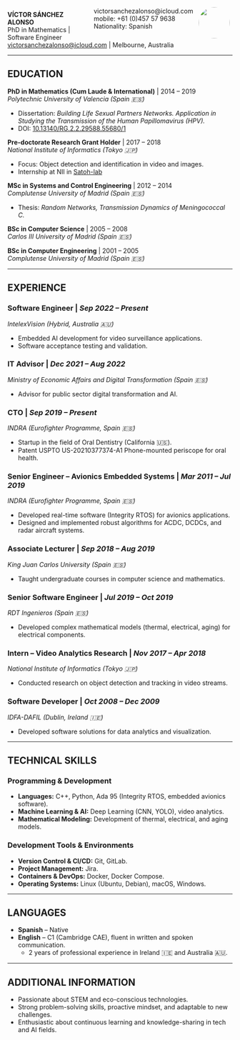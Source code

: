 <img style="float:right;border-radius:50%;width:70px;padding:6px" src="portrait.png" />

<span style="float:right;padding:6px"> 
  victorsanchezalonso@icloud.com <br> mobile: +61 (0)457 57 9638 <br> Nationality: Spanish
</span>

**VÍCTOR SÁNCHEZ ALONSO**  
PhD in Mathematics | Software Engineer  
victorsanchezalonso@icloud.com | Melbourne, Australia  

---

## **EDUCATION**  
**PhD in Mathematics (Cum Laude & International)** | 2014 – 2019  
*Polytechnic University of Valencia (Spain 🇪🇸)*  
- Dissertation: *Building Life Sexual Partners Networks. Application in Studying the Transmission of the Human Papillomavirus (HPV).*  
- DOI: [10.13140/RG.2.2.29588.55680/1](https://doi.org/10.13140/RG.2.2.29588.55680/1)  

**Pre-doctorate Research Grant Holder** | 2017 – 2018  
*National Institute of Informatics (Tokyo 🇯🇵)*  
- Focus: Object detection and identification in video and images.
- Internship at NII in [Satoh-lab](https://www.satoh-lab.nii.ac.jp/member.html)

**MSc in Systems and Control Engineering** | 2012 – 2014  
*Complutense University of Madrid (Spain 🇪🇸)*  
- Thesis: *Random Networks, Transmission Dynamics of Meningococcal C.*  

**BSc in Computer Science** | 2005 – 2008  
*Carlos III University of Madrid (Spain 🇪🇸)*  

**BSc in Computer Engineering** | 2001 – 2005  
*Complutense University of Madrid (Spain 🇪🇸)*  

---

## **EXPERIENCE**  
### **Software Engineer** | *Sep 2022 – Present*  
*IntelexVision (Hybrid, Australia 🇦🇺)*  
- Embedded AI development for video surveillance applications.  
- Software acceptance testing and validation.  

### **IT Advisor** | *Dec 2021 – Aug 2022*  
*Ministry of Economic Affairs and Digital Transformation (Spain 🇪🇸)*  
- Advisor for public sector digital transformation and AI.  

### **CTO** | *Sep 2019 – Present*  
*INDRA (Eurofighter Programme, Spain 🇪🇸)*  
- Startup in the field of Oral Dentistry (California 🇺🇸).  
- Patent USPTO US-20210377374-A1 Phone-mounted periscope for oral health.
  
### **Senior Engineer – Avionics Embedded Systems** | *Mar 2011 – Jul 2019*  
*INDRA (Eurofighter Programme, Spain 🇪🇸)*  
- Developed real-time software (Integrity RTOS) for avionics applications.  
- Designed and implemented robust algorithms for ACDC, DCDCs, and radar aircraft systems.  

### **Associate Lecturer** | *Sep 2018 – Aug 2019*  
*King Juan Carlos University (Spain 🇪🇸)*  
- Taught undergraduate courses in computer science and mathematics.  

### **Senior Software Engineer** | *Jul 2019 – Oct 2019*  
*RDT Ingenieros (Spain 🇪🇸)*  
- Developed complex mathematical models (thermal, electrical, aging) for electrical components.  

### **Intern – Video Analytics Research** | *Nov 2017 – Apr 2018*  
*National Institute of Informatics (Tokyo 🇯🇵)*  
- Conducted research on object detection and tracking in video streams.  

### **Software Developer** | *Oct 2008 – Dec 2009*  
*IDFA-DAFIL (Dublin, Ireland 🇮🇪)*  
- Developed software solutions for data analytics and visualization.  

---

## **TECHNICAL SKILLS**  
### **Programming & Development**  
- **Languages:** C++, Python, Ada 95 (Integrity RTOS, embedded avionics software).  
- **Machine Learning & AI:** Deep Learning (CNN, YOLO), video analytics.  
- **Mathematical Modeling:** Development of thermal, electrical, and aging models.  

### **Development Tools & Environments**  
- **Version Control & CI/CD:** Git, GitLab.  
- **Project Management:** Jira.  
- **Containers & DevOps:** Docker, Docker Compose.  
- **Operating Systems:** Linux (Ubuntu, Debian), macOS, Windows.  

---

## **LANGUAGES**  
- **Spanish** – Native  
- **English** – C1 (Cambridge CAE), fluent in written and spoken communication.  
  - 2 years of professional experience in Ireland 🇮🇪 and Australia 🇦🇺.  

---

## **ADDITIONAL INFORMATION**  
- Passionate about STEM and eco-conscious technologies.  
- Strong problem-solving skills, proactive mindset, and adaptable to new challenges.  
- Enthusiastic about continuous learning and knowledge-sharing in tech and AI fields.
